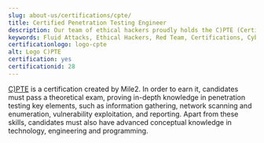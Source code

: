 ```yaml
---
slug: about-us/certifications/cpte/
title: Certified Penetration Testing Engineer
description: Our team of ethical hackers proudly holds the C)PTE (Certified Penetration Testing Engineer) certification, among many others.
keywords: Fluid Attacks, Ethical Hackers, Red Team, Certifications, Cybersecurity, Pentesters, Whitehat Hackers, CPTE
certificationlogo: logo-cpte
alt: Logo C)PTE
certification: yes
certificationid: 28
---
```


[C)PTE](https://www.mile2.com/penetration-testing-engineer-outline/)
is a certification created by Mile2.
In order to earn it,
candidates must pass a theoretical exam,
proving in-depth knowledge in penetration testing key elements,
such as information gathering,
network scanning and enumeration,
vulnerability exploitation,
and reporting.
Apart from these skills,
candidates must also have advanced conceptual knowledge in technology,
engineering
and programming.
